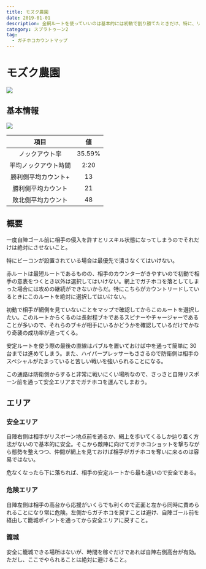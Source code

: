 ```yaml
---
title: モズク農園
date: 2019-01-01
description: 金網ルートを使っていいのは基本的には初動で割り勝てたときだけ、特に、リードしているときは相手に逆転のチャンスを与えるだけなので絶対に使ってはいけません
category: スプラトゥーン2
tag:
  - ガチホコカウントマップ
---
```


# モズク農園

![](https://pbs.twimg.com/media/EcfwSsDXYAAhUo_?format=png)

## 基本情報

![](https://pbs.twimg.com/media/EV-GgiDWAAMQJju?format=png)

|         項目         |   値   |
| :------------------: | :----: |
|    ノックアウト率    | 35.59% |
| 平均ノックアウト時間 |  2:20  |
| 勝利側平均カウント+  |   13   |
|  勝利側平均カウント  |   21   |
|  敗北側平均カウント  |   48   |

## 概要

一度自陣ゴール前に相手の侵入を許すとリスキル状態になってしまうのでそれだけは絶対にさせないこと。

特にビーコンが設置されている場合は最優先で潰さなくてはいけない。

赤ルートは最短ルートであるものの、相手のカウンターがきやすいので初動で相手の意表をつくとき以外は選択してはいけない。網上でガチホコを落としてしまった場合には攻めの継続ができないからだ。特にこちらがカウントリードしているときにこのルートを絶対に選択してはいけない。

初動で相手が網側を見ていないことをマップで確認してからこのルートを選択したい。このルートからくるのは長射程ブキであるスピナーやチャージャーであることが多いので、それらのブキが相手にいるかどうかを確認しているだけでかなり奇襲の成功率が違ってくる。

安定ルートを使う際の最後の直線はバブルを置いておけば中を通って簡単に 30 台までは進めてしまう。また、ハイパープレッサーもささるので防衛側は相手のスペシャルがたまっていると苦しい戦いを強いられることになる。

この通路は防衛側からすると非常に戦いにくい場所なので、さっさと自陣リスポーン前を通って安全エリアまでガチホコを運んでしまおう。

## エリア

### 安全エリア

自陣右側は相手がリスポーン地点前を通るか、網上を歩いてくるしか辿り着く方法がないので基本的に安全。そこから敵陣に向けてガチホコショットを撃ちながら態勢を整えつつ、仲間が網上を見ておけば相手がガチホコを奪いに来るのは容易ではない。

危なくなったら下に落ちれば、相手の安定ルートから最も遠いので安全である。

### 危険エリア

自陣左側は相手の高台から応援がいくらでも利くので正面と左から同時に責められることになり常に危険。左側からガチホコを戻すことは避け、自陣ゴール前を経由して籠城ポイントを通ってから安全エリアに戻すこと。

### 籠城

安全に籠城できる場所はないが、時間を稼ぐだけであれば自陣右側高台が有効。ただし、ここでやられることは絶対に避けること。
